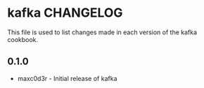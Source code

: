 kafka CHANGELOG
===============

This file is used to list changes made in each version of the kafka cookbook.

0.1.0
-----
- maxc0d3r - Initial release of kafka

